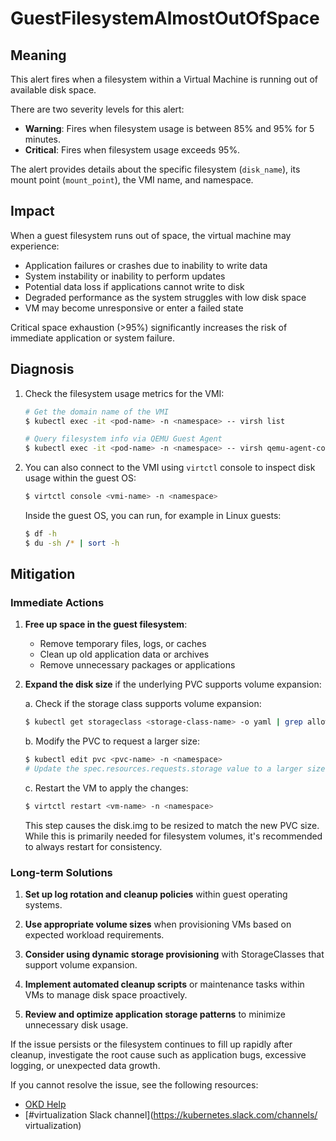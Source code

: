 # GuestFilesystemAlmostOutOfSpace

## Meaning

This alert fires when a filesystem within a Virtual Machine is running out of
available disk space.

There are two severity levels for this alert:

- **Warning**: Fires when filesystem usage is between 85% and 95% for 5 minutes.
- **Critical**: Fires when filesystem usage exceeds 95%.

The alert provides details about the specific filesystem (`disk_name`), its
mount point (`mount_point`), the VMI name, and namespace.

## Impact

When a guest filesystem runs out of space, the virtual machine may experience:

- Application failures or crashes due to inability to write data
- System instability or inability to perform updates
- Potential data loss if applications cannot write to disk
- Degraded performance as the system struggles with low disk space
- VM may become unresponsive or enter a failed state

Critical space exhaustion (>95%) significantly increases the risk of immediate
application or system failure.

## Diagnosis

1. Check the filesystem usage metrics for the VMI:

   ```bash
   # Get the domain name of the VMI
   $ kubectl exec -it <pod-name> -n <namespace> -- virsh list
   ```

   ```bash
   # Query filesystem info via QEMU Guest Agent
   $ kubectl exec -it <pod-name> -n <namespace> -- virsh qemu-agent-command <domain-name> '{"execute": "guest-get-fsinfo"}'
   ```

2. You can also connect to the VMI using `virtctl` console to inspect disk usage
within the guest OS:

   ```bash
   $ virtctl console <vmi-name> -n <namespace>
   ```

   Inside the guest OS, you can run, for example in Linux guests:

   ```bash
   $ df -h
   $ du -sh /* | sort -h
   ```

## Mitigation

### Immediate Actions

1. **Free up space in the guest filesystem**:

   - Remove temporary files, logs, or caches
   - Clean up old application data or archives
   - Remove unnecessary packages or applications

2. **Expand the disk size** if the underlying PVC supports volume expansion:

   a. Check if the storage class supports volume expansion:

      ```bash
      $ kubectl get storageclass <storage-class-name> -o yaml | grep allowVolumeExpansion
      ```

   b. Modify the PVC to request a larger size:

      ```bash
      $ kubectl edit pvc <pvc-name> -n <namespace>
      # Update the spec.resources.requests.storage value to a larger size
      ```

   c. Restart the VM to apply the changes:

      ```bash
      $ virtctl restart <vm-name> -n <namespace>
      ```

      This step causes the disk.img to be resized to match the new PVC size.
      While this is primarily needed for filesystem volumes, it's recommended
      to always restart for consistency.

### Long-term Solutions

1. **Set up log rotation and cleanup policies** within guest operating systems.

2. **Use appropriate volume sizes** when provisioning VMs based on expected
workload requirements.

3. **Consider using dynamic storage provisioning** with StorageClasses that
support volume expansion.

4. **Implement automated cleanup scripts** or maintenance tasks within VMs to
manage disk space proactively.

5. **Review and optimize application storage patterns** to minimize unnecessary
disk usage.

If the issue persists or the filesystem continues to fill up rapidly after
cleanup, investigate the root cause such as application bugs, excessive logging,
or unexpected data growth.

<!--DS: If you cannot resolve the issue, log in to the
link:https://access.redhat.com[Customer Portal] and open a support case,
attaching the artifacts gathered during the diagnosis procedure.-->
<!--USstart-->
If you cannot resolve the issue, see the following resources:

- [OKD Help](https://okd.io/docs/community/help/)
- [#virtualization Slack channel](https://kubernetes.slack.com/channels/
  virtualization)
<!--USend-->

